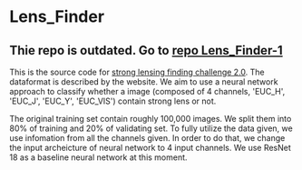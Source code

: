 # Lens_Finder
## Thie repo is outdated. Go to [repo Lens_Finder-1](https://github.com/ZehaoJin/Lens_Finder-1)



This is the source code for [strong lensing finding challenge 2.0](http://metcalf1.difa.unibo.it/blf-portal/gg_challenge.html). The dataformat is described by the website. We aim to use a neural network approach to classify whether a image (composed of 4 channels, 'EUC_H', 'EUC_J', 'EUC_Y', 'EUC_VIS') contain strong lens or not.

The original training set contain roughly 100,000 images. We split them into 80% of training and 20% of validating set. To fully utilize the data given, we use infomation from all the channels given. In order to do that, we change the input archeicture of neural network to 4 input channels. We use ResNet 18 as a baseline neural network at this moment.


